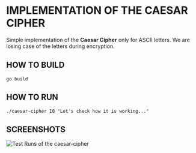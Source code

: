 # IMPLEMENTATION OF THE CAESAR CIPHER

Simple implementation of the **Caesar Cipher** only for ASCII letters. We are losing case of the letters during encryption.

## HOW TO BUILD

```go build```

## HOW TO RUN

```
./caesar-cipher 10 "Let's check how it is working..."
```

## SCREENSHOTS

![Test Runs of the caesar-cipher](./screenshots/test_runs.png "Test Runs")

